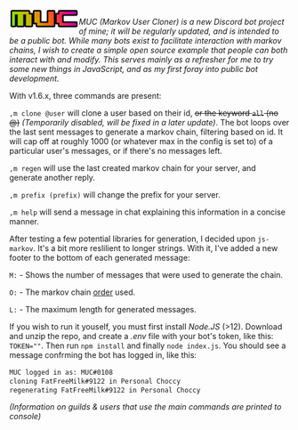 <img align="left" src="./media/muc-new-t.png" width="125"> 

*MUC (Markov User Cloner) is a new Discord bot project of mine; it will be regularly updated, and is intended to be a public bot. While many bots exist to facilitate interaction with markov chains, I wish to create a simple open source example that people can both interact with and modify. This serves mainly as a refresher for me to try some new things in JavaScript, and as my first foray into public bot development.*               

With v1.6.x, three commands are present:

`,m clone @user` will clone a user based on their id, ~~or the keyword `all` (no @)~~ *(Temporarily disabled, will be fixed in a later update)*.
The bot loops over the last sent messages to generate a markov chain, filtering based on id.
It will cap off at roughly 1000 (or whatever max in the config is set to) of a particular user's messages, or if there's no messages left.

`,m regen` will use the last created markov chain for your server, and generate another reply.

`,m prefix (prefix)` will change the prefix for your server.

`,m help` will send a message in chat explaining this information in a concise manner.

After testing a few potential libraries for generation, I decided upon `js-markov`. It's a bit more reslilient to longer strings. With it, I've added a new footer to the bottom of each generated message:

`M:` - Shows the number of messages that were used to generate the chain.

`O:` - The markov chain [order](https://qr.ae/pNK5KG) used.

`L:` - The maximum length for generated messages.

If you wish to run it youself, you must first install *Node.JS* (>12). Download and unzip the repo, and create a *.env* file with your bot's token, like this: `TOKEN=""`. Then run `npm install` and finally `node index.js`. You should see a message confrming the bot has logged in, like this:
```
MUC logged in as: MUC#0108
cloning FatFreeMilk#9122 in Personal Choccy
regenerating FatFreeMilk#9122 in Personal Choccy
```
*(Information on guilds & users that use the main commands are printed to console)*
